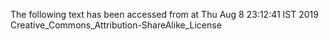 The following text has been accessed from at Thu Aug 8 23:12:41 IST 2019
Creative_Commons_Attribution-ShareAlike_License
